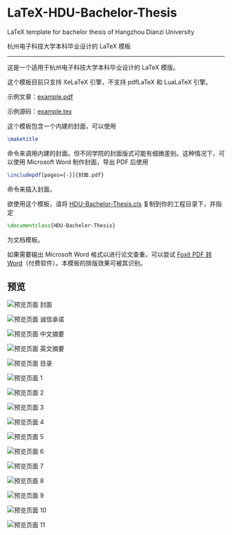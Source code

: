 # LaTeX-HDU-Bachelor-Thesis

LaTeX template for bachelor thesis of Hangzhou Dianzi University

杭州电子科技大学本科毕业设计的 LaTeX 模板

---

这是一个适用于杭州电子科技大学本科毕业设计的 LaTeX 模版。

这个模板目前只支持 XeLaTeX 引擎，不支持 pdfLaTeX 和 LuaLaTeX 引擎。

示例文章：[example.pdf](example.pdf)

示例源码：[example.tex](example.pdf)

这个模板包含一个内建的封面，可以使用
```tex
\maketitle
```
命令来调用内建的封面。但不同学院的封面版式可能有细微差别。这种情况下，可以使用 Microsoft Word 制作封面，导出 PDF 后使用
```tex
\includepdf[pages={-}]{封面.pdf}
```
命令来插入封面。

欲使用这个模板，请将 [HDU-Bachelor-Thesis.cls](HDU-Bachelor-Thesis.cls) 复制到你的工程目录下，并指定
```tex
\documentclass{HDU-Bachelor-Thesis}
```
为文档模板。

如果需要输出 Microsoft Word 格式以进行论文查重，可以尝试 [Foxit PDF 转 Word](http://pdf2word.pdf365.cn/)（付费软件）。本模板的排版效果可被其识别。

## 预览

![预览页面 封面](preview/i.svg "预览页面 封面")

![预览页面 诚信承诺](preview/ii.svg "预览页面 诚信承诺")

![预览页面 中文摘要](preview/iii.svg "预览页面 中文摘要")

![预览页面 英文摘要](preview/iv.svg "预览页面 英文摘要")

![预览页面 目录](preview/v.svg "预览页面 目录")

![预览页面 1](preview/1.svg "预览页面 1")

![预览页面 2](preview/2.svg "预览页面 2")

![预览页面 3](preview/3.svg "预览页面 3")

![预览页面 4](preview/4.svg "预览页面 4")

![预览页面 5](preview/5.svg "预览页面 5")

![预览页面 6](preview/6.svg "预览页面 6")

![预览页面 7](preview/7.svg "预览页面 7")

![预览页面 8](preview/8.svg "预览页面 8")

![预览页面 9](preview/9.svg "预览页面 9")

![预览页面 10](preview/10.svg "预览页面 10")

![预览页面 11](preview/11.svg "预览页面 11")
